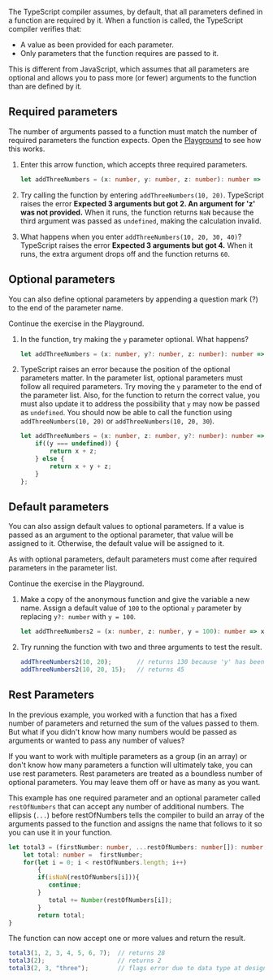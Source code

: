 The TypeScript compiler assumes, by default, that all parameters defined in a function are required by it. When a function is called, the TypeScript compiler verifies that:

- A value as been provided for each parameter.
- Only parameters that the function requires are passed to it.

This is different from JavaScript, which assumes that all parameters are optional and allows you to pass more (or fewer) arguments to the function than are defined by it.

## Required parameters

The number of arguments passed to a function must match the number of required parameters the function expects. Open the [Playground](https://www.typescriptlang.org/play) to see how this works.

1. Enter this arrow function, which accepts three required parameters.

   ```typescript
   let addThreeNumbers = (x: number, y: number, z: number): number => x + y + z;
   ```

2. Try calling the function by entering `addThreeNumbers(10, 20)`. TypeScript raises the error **Expected 3 arguments but got 2. An argument for 'z' was not provided.** When it runs, the function returns `NaN` because the third argument was passed as `undefined`, making the calculation invalid.
3. What happens when you enter `addThreeNumbers(10, 20, 30, 40)`? TypeScript raises the error **Expected 3 arguments but got 4.** When it runs, the extra argument drops off and the function returns `60`.

## Optional parameters

You can also define optional parameters by appending a question mark (?) to the end of the parameter name.

Continue the exercise in the Playground.

1. In the function, try making the `y` parameter optional. What happens?

   ```typescript
   let addThreeNumbers = (x: number, y?: number, z: number): number => x + y + z;
   ```

2. TypeScript raises an error because the position of the optional parameters matter. In the parameter list, optional parameters must follow all required parameters. Try moving the `y` parameter to the end of the parameter list. Also, for the function to return the correct value, you must also update it to address the possibility that `y` may now be passed as `undefined`. You should now be able to call the function using `addThreeNumbers(10, 20)` or `addThreeNumbers(10, 20, 30`).

   ```typescript
   let addThreeNumbers = (x: number, z: number, y?: number): number => {
       if((y === undefined)) {
           return x + z;
       } else {
           return x + y + z;
       }
   };
   ```

## Default parameters

You can also assign default values to optional parameters. If a value is passed as an argument to the optional parameter, that value will be assigned to it. Otherwise, the default value will be assigned to it.

As with optional parameters, default parameters must come after required parameters in the parameter list.

Continue the exercise in the Playground.

1. Make a copy of the anonymous function and give the variable a new name. Assign a default value of `100` to the optional `y` parameter by replacing `y?: number` with `y = 100`.

   ```typescript
   let addThreeNumbers2 = (x: number, z: number, y = 100): number => x + y + z;
   ```

2. Try running the function with two and three arguments to test the result.

   ```typescript
   addThreeNumbers2(10, 20);       // returns 130 because 'y' has been assigned the value 100
   addThreeNumbers2(10, 20, 15);   // returns 45
   ```

## Rest Parameters

In the previous example, you worked with a function that has a fixed number of parameters and returned the sum of the values passed to them. But what if you didn't know how many numbers would be passed as arguments or wanted to pass any number of values?

If you want to work with multiple parameters as a group (in an array) or don't know how many parameters a function will ultimately take, you can use rest parameters. Rest parameters are treated as a boundless number of optional parameters. You may leave them off or have as many as you want.

This example has one required parameter and an optional parameter called `restOfNumbers` that can accept any number of additional numbers. The ellipsis (`...`) before restOfNumbers tells the compiler to build an array of the arguments passed to the function and assigns the name that follows to it so you can use it in your function.

```typescript
let total3 = (firstNumber: number, ...restOfNumbers: number[]): number => {
    let total: number =  firstNumber;
    for(let i = 0; i < restOfNumbers.length; i++)
        {
        if(isNaN(restOfNumbers[i])){
           continue;
        }
           total += Number(restOfNumbers[i]);
        }
        return total;
}
```

The function can now accept one or more values and return the result.

```typescript
total3(1, 2, 3, 4, 5, 6, 7);  // returns 28
total3(2);                    // returns 2
total3(2, 3, "three");        // flags error due to data type at design time, returns 5
```

